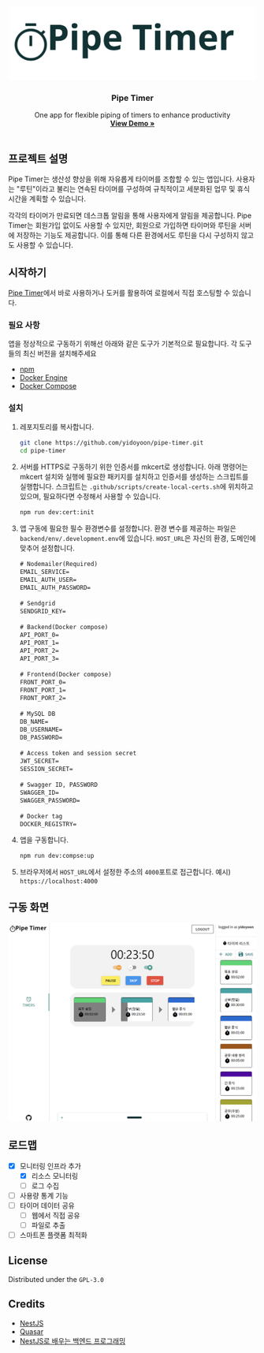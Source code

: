 <!-- PROJECT LOGO -->
<br />
<div align="center">
  <a href="./assets/pipe-timer-logo-teal.png">
    <img                             src="./assets/pipe-timer-logo-teal.png"
 alt="Logo" height="150px">
  </a>

<h3 align="center">Pipe Timer</h3>

  <p align="center">
    One app for flexible piping of timers to enhance productivity
    <br />
    <a href="https://pipetimer.com"><strong>View Demo »</strong></a>
    <br />
    <br />
  </p>
</div>

## 프로젝트 설명

Pipe Timer는 생산성 향상을 위해 자유롭게 타이머를 조합할 수 있는 앱입니다. 사용자는 "루틴"이라고 불리는 연속된 타이머를 구성하여 규칙적이고 세분화된 업무 및 휴식 시간을 계획할 수 있습니다.

각각의 타이머가 만료되면 데스크톱 알림을 통해 사용자에게 알림을 제공합니다. Pipe Timer는 회원가입 없이도 사용할 수 있지만, 회원으로 가입하면 타이머와 루틴을 서버에 저장하는 기능도 제공합니다. 이를 통해 다른 환경에서도 루틴을 다시 구성하지 않고도 사용할 수 있습니다.

## 시작하기

[Pipe Timer](https://pipetimer.com)에서 바로 사용하거나 도커를 활용하여 로컬에서 직접 호스팅할 수 있습니다.

### 필요 사항

앱을 정상적으로 구동하기 위해선 아래와 같은 도구가 기본적으로 필요합니다. 각 도구들의 최신 버전을 설치해주세요

- [npm](https://github.com/nodesource/distributions#installation-instructions)
- [Docker Engine](https://docs.docker.com/engine/install/ubuntu/)
- [Docker Compose](https://docs.docker.com/compose/)

### 설치

1. 레포지토리를 복사합니다.
   ```sh
   git clone https://github.com/yidoyoon/pipe-timer.git
   cd pipe-timer
   ```
2. 서버를 HTTPS로 구동하기 위한 인증서를 mkcert로 생성합니다. 아래 명령어는 mkcert 설치와 실행에 필요한 패키지를 설치하고 인증서를 생성하는 스크립트를 실행합니다. 스크립트는 `.github/scripts/create-local-certs.sh`에 위치하고 있으며, 필요하다면 수정해서 사용할 수 있습니다.
   ```sh
   npm run dev:cert:init
   ```
3. 앱 구동에 필요한 필수 환경변수를 설정합니다. 환경 변수를 제공하는 파일은 `backend/env/.development.env`에 있습니다. `HOST_URL`은 자신의 환경, 도메인에 맞추어 설정합니다.

   ```dotenv
   # Nodemailer(Required)
   EMAIL_SERVICE=
   EMAIL_AUTH_USER=
   EMAIL_AUTH_PASSWORD=
   
   # Sendgrid
   SENDGRID_KEY=
   
   # Backend(Docker compose)
   API_PORT_0=
   API_PORT_1=
   API_PORT_2=
   API_PORT_3=

   # Frontend(Docker compose)
   FRONT_PORT_0=
   FRONT_PORT_1=
   FRONT_PORT_2=
   
   # MySQL DB
   DB_NAME=
   DB_USERNAME=
   DB_PASSWORD=
   
   # Access token and session secret
   JWT_SECRET=
   SESSION_SECRET=
   
   # Swagger ID, PASSWORD
   SWAGGER_ID=
   SWAGGER_PASSWORD=
   
   # Docker tag
   DOCKER_REGISTRY=
   ```

4. 앱을 구동합니다.

   ```sh
   npm run dev:compse:up
   ```

5. 브라우저에서 `HOST_URL`에서 설정한 주소의 `4000`포트로 접근합니다. 예시) `https://localhost:4000`

## 구동 화면

<img src="backend/images/demo_screenshot.png" alt="pipe_timer_example" width="800px">

## 로드맵

- [x] 모니터링 인프라 추가
  - [x] 리소스 모니터링
  - [ ] 로그 수집
- [ ] 사용량 통계 기능
- [ ] 타이머 데이터 공유
  - [ ] 웹에서 직접 공유
  - [ ] 파일로 추출
- [ ] 스마트폰 플랫폼 최적화

## License

Distributed under the `GPL-3.0`

## Credits

- [NestJS](https://nestjs.com/)
- [Quasar](https://quasar.dev/)
- [NestJS로 배우는 백엔드 프로그래밍](https://wikidocs.net/book/7059)

[product-screenshot]: images/run_routine_example.png
